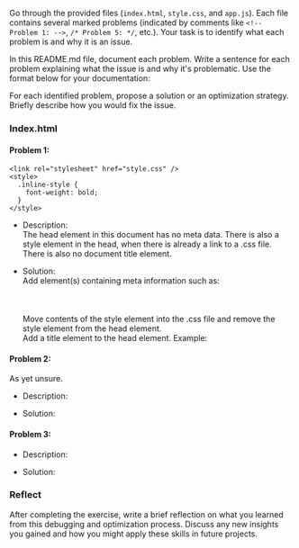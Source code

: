 Go through the provided files (`index.html`, `style.css`, and `app.js`). Each file contains several marked problems (indicated by comments like `<!-- Problem 1: -->`, `/* Problem 5: */`, etc.). Your task is to identify what each problem is and why it is an issue.

In this README.md file, document each problem. Write a sentence for each problem explaining what the issue is and why it's problematic. Use the format below for your documentation:

For each identified problem, propose a solution or an optimization strategy. Briefly describe how you would fix the issue.


### Index.html

#### Problem 1:

<head><!-- Problem 1: -->
    
    <link rel="stylesheet" href="style.css" />
    <style>
      .inline-style {
        font-weight: bold;
      }
    </style>
  </head>

- Description:  
    The head element in this document has no meta data. There is also a style element in the head, when there is already a link to a .css file. There is also no document title element.  

- Solution:  
    Add element(s) containing meta information such as:  
        <meta charset="UTF-8" />  
        <meta name="viewport" content="width=device-width, initial-scale=1.0" />  
        <title>Document</title>  
    Move contents of the style element into the .css file and remove the style element from the head element.  
    Add a title element to the head element. Example:  
        <title>Document</title>  

#### Problem 2:

As yet unsure.

- Description:  

- Solution:  

#### Problem 3:  

<script src="https://cdnjs.cloudflare.com/ajax/libs/jquery/3.5.1/jquery.min.js"></script>
<script src="app.js"></script>
</body>

- Description:  
      

- Solution:  
    



### Reflect

After completing the exercise, write a brief reflection on what you learned from this debugging and optimization process. Discuss any new insights you gained and how you might apply these skills in future projects.